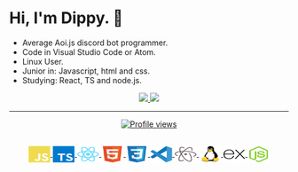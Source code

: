 <h1>Hi, I'm Dippy. 👋</h1>

- Average Aoi.js discord bot programmer.
- Code in Visual Studio Code or Atom.
- Linux User.
- Junior in: Javascript, html and css.
- Studying: React, TS and node.js.

<div align="center">
  <a href="https://github.com/dippykkj">
  <img height="180em" src="https://github-readme-stats.vercel.app/api?username=dippykkj&show_icons=false&theme=gotham&include_all_commits=true&count_private=true"/>
  <img height="180em" src="https://github-readme-stats.vercel.app/api/top-langs/?username=dippykkj&layout=compact&langs_count=7&theme=gotham"/>
  <hr>
  <p align="center"> <img src="https://komarev.com/ghpvc/?username=dippykkj&color=red" alt="Profile views" /> </p>
    
  <div style="display: inline_block"><br>
  <img align="center" alt="Js" height="30" width="40" src="https://raw.githubusercontent.com/devicons/devicon/master/icons/javascript/javascript-plain.svg">
  <img align="center" alt="Typescript" height="30" width="40" src="https://raw.githubusercontent.com/devicons/devicon/master/icons/typescript/typescript-original.svg">
  <img align="center" alt="React" height="30" width="40" src="https://raw.githubusercontent.com/devicons/devicon/master/icons/react/react-original.svg">
  <img align="center" alt="HTML" height="30" width="40" src="https://raw.githubusercontent.com/devicons/devicon/master/icons/html5/html5-original.svg">
  <img align="center" alt="CSS" height="30" width="40" src="https://raw.githubusercontent.com/devicons/devicon/master/icons/css3/css3-original.svg">
  <img align="center" alt="Vscode" height="30" width="40" src="https://raw.githubusercontent.com/devicons/devicon/master/icons/vscode/vscode-original.svg">
  <img align="center" alt="Atom" height="30" width="40" src="https://raw.githubusercontent.com/devicons/devicon/master/icons/atom/atom-original.svg">
  <img align="center" alt="Linux" height="30" width="40" src="https://raw.githubusercontent.com/devicons/devicon/master/icons/linux/linux-original.svg">
  <img align="center" alt="Express" height="30" width="40" src="https://raw.githubusercontent.com/devicons/devicon/master/icons/express/express-original.svg">
  <img align="center" alt="Node" height="30" width="40" src="https://raw.githubusercontent.com/devicons/devicon/master/icons/nodejs/nodejs-original.svg">
</div>
